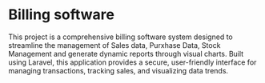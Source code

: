 # Billing software
This project is a comprehensive billing software system designed to streamline the management of Sales data, Purxhase Data, Stock Management and generate dynamic reports through visual charts. Built using Laravel, this application provides a secure, user-friendly interface for managing transactions, tracking sales, and visualizing data trends.
